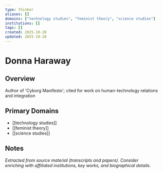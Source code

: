 ```yaml
---
type: thinker
aliases: []
domains: ["technology studies", "feminist theory", "science studies"]
institutions: []
tags: []
created: 2025-10-20
updated: 2025-10-20
---
```


# Donna Haraway

## Overview

Author of 'Cyborg Manifesto'; cited for work on human-technology relations and integration

## Primary Domains

- [[technology studies]]
- [[feminist theory]]
- [[science studies]]

## Notes

*Extracted from source material (transcripts and papers). Consider enriching with affiliated institutions, key works, and biographical details.*
